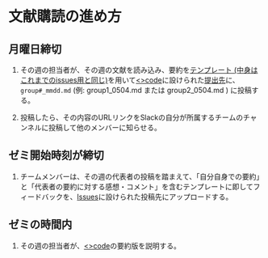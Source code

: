 # 文献購読の進め方

## 月曜日締切
1. その週の担当者が、その週の文献を読み込み、要約を[テンプレート (中身はこれまでのissues用と同じ)](https://github.com/icat-lab/ay2021spring_icatlab/blob/main/templete_issues)を用いて[<>code](https://github.com/icat-lab/ay2021spring_icatlab)に設けられた[提出先](https://github.com/icat-lab/ay2021spring_icatlab/tree/main/homework)に、`group#_mmdd.md` (例: group1_0504.md または group2_0504.md ) に投稿する。

1. 投稿したら、その内容のURLリンクをSlackの自分が所属するチームのチャンネルに投稿して他のメンバーに知らせる。

## ゼミ開始時刻が締切
1. チームメンバーは、その週の代表者の投稿を踏まえて、「自分自身での要約」と「代表者の要約に対する感想・コメント」を含むテンプレートに即してフィードバックを、[Issues](https://github.com/icat-lab/ay2021spring_icatlab/issues)に設けられた投稿先にアップロードする。

## ゼミの時間内
1. その週の担当者が、[<>code](https://github.com/icat-lab/ay2021spring_icatlab/tree/main/homework)の要約版を説明する。
